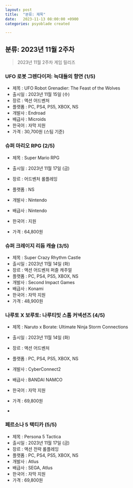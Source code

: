 ```yaml
---
layout: post
title:  "분류: 제목"
date:   2023-11-13 08:00:00 +0900
categories: psyoblade created

---
```


## 분류: 2023년 11월 2주차

>   2023년 11월 2주차 게임 릴리즈

### UFO 로봇 그렌다이저: 늑대들의 향연 (1/5)

* 제목 : UFO Robot Grenadier: The Feast of the Wolves
* 출시일 : 2023년 11월 15일 (수)
* 장르 : 액션 어드벤처
* 플랫폼 : PC, PS4, PS5, XBOX, NS
* 개발사 : Endroad
* 배급사 : Microids
* 한국어 : 자막 지원
* 가격 : 30,700원 (스팀 기준)

### 슈퍼 마리오 RPG (2/5)

* 제목 : Super Mario RPG
* 출시일 : 2023년 11월 17일 (금)
* 장르 : 어드벤처 롤플레잉
* 플랫폼 : NS
* 개발사 : Nintendo
* 배급사 : Nintendo
* 한국어 : 지원

* 가격 : 64,800원

### 슈퍼 크레이지 리듬 캐슬  (3/5)

* 제목 : Super Crazy Rhythm Castle
* 출시일 : 2023년 11월 14일 (화)
* 장르 : 액션 어드벤처 퍼즐 캐주얼
* 플랫폼 : PC, PS4, PS5, XBOX, NS
* 개발사 : Second Impact Games
* 배급사 : Konami
* 한국어 : 자막 지원
* 가격 : 48,900원

### 나루토 X 보루토: 나루티밋 스톰 커넥션즈 (4/5)

* 제목 : Naruto x Borate: Ultimate Ninja Storm Connections
* 출시일 : 2023년 11월 14일 (화)
* 장르 : 액션 어드벤처
* 플랫폼 : PC, PS4, PS5, XBOX, NS
* 개발사 : CyberConnect2
* 배급사 : BANDAI NAMCO
* 한국어 : 자막 지원
* 가격 : 69,800원

* 

### 페르소나 5 택티카 (5/5)

* 제목 : Persona 5 Tactica
* 출시일 : 2023년 11월 17일 (금)
* 장르 : 액션 전략 롤플레잉
* 플랫폼 : PC, PS4, PS5, XBOX, NS
* 개발사 : Atlus
* 배급사 : SEGA, Atlus
* 한국어 : 자막 지원
* 가격 : 69,800원
